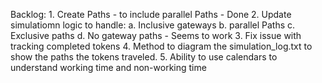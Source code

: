 Backlog:
    1. Create Paths - to include parallel Paths - Done
    2. Update simulatiomn logic to handle:
        a. Inclusive gateways
        b. parallel Paths
        c. Exclusive paths
        d. No gateway paths - Seems to work
    3. Fix issue with tracking completed tokens
    4. Method to diagram the simulation_log.txt to show the paths the tokens traveled. 
    5. Ability to use calendars to understand working time and non-working time
    
    
